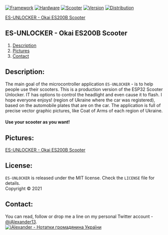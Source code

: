 [![Framework](https://img.shields.io/badge/Framework-Arduino-green.svg?style=flat)](#)
[![Hardware](https://img.shields.io/badge/Micro-ESP8266_ESP32-lightgray.svg?style=flat)](#)
[![Scooter](https://img.shields.io/badge/Scooter-OKAI_ES200B-orange.svg?style=flat)](#)
[![Version](https://img.shields.io/badge/Version-1.0.1-blue.svg?style=flat)](#)
[![Distribution](https://img.shields.io/badge/Use_for-Free-brightgreen.svg?style=flat)](http://iashchuk.com)

[ES-UNLOCKER - Okai ES200B Scooter](http://iashchuk.com)

## ES-UNLOCKER - Okai ES200B Scooter
1. [Description](#description)
2. [Pictures](#pictures)
3. [Contact](#contact)

## <a name="description">Description:</a>

The main goal of the microcontroller application ```ES-UNLOCKER``` - is to help people use their scooters. This is a production version of the ESP32 Scooter Unlocker. IT has options to control the headlight and even cause it to flash. I hope everyone enjoys! (region of Ukraine where the car was registered), based on the automobile plates that are on the car. The application is full of precise vector graphic pictures, like Coat of Arms of each region of Ukraine.
#### Use your scooter as you want!

## <a name="pictures">Pictures:</a>

[ES-UNLOCKER - Okai ES200B Scooter](http://kyivapp.com)

## <a name="license">License:</a>

```ES-UNLOCKER``` is released under the MIT license. Check the ```LICENSE``` file for details.  
Copyright © 2021

## <a name="contact">Contact:</a>

You can read, follow or drop me a line on my personal Twitter account - [@iAlexander13](https://twitter.com/iAlexander13).  
[![iAlexander - Нотатки громадянина України](https://raw.githubusercontent.com/iAlexander/Homepok/master/Footer.jpg)](https://twitter.com/iAlexander13)
